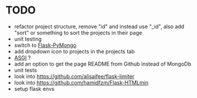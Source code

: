 # TODO
- refactor project structure, remove "id" and instead use "_id", also add "sort" or something to sort the projects in their page
- unit testing
- switch to [Flask-PyMongo](https://www.mongodb.com/resources/products/compatibilities/setting-up-flask-with-mongodb)
- add dropdown icon to projects in the projects tab
- [ASGI](https://flask.palletsprojects.com/en/2.3.x/deploying/asgi/) ?
- add an option to get the page README from Github instead of MongoDb
- unit tests
- look into https://github.com/alisaifee/flask-limiter
- look into https://github.com/hamidfzm/Flask-HTMLmin
- setup flask envs